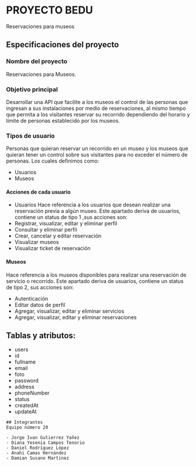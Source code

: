 # PROYECTO BEDU
Reservaciones para museos 

## Especificaciones del proyecto 
### Nombre del proyecto
Reservaciones para Museos.
### Objetivo principal
Desarrollar  una API que facilite a los museos el control de las personas que ingresan a sus instalaciones por medio de reservaciones, al mismo tiempo que permita a los visitantes reservar su recorrido dependiendo del horario y límite de personas establecido por los museos.
### Tipos de usuario
Personas que quieran reservar un recorrido en un museo y los museos que quieran tener un control sobre sus visitantes para no exceder el número de personas. Los cuales definimos como:
* Usuarios
* Museos
#### Acciones de cada usuario
* Usuarios
Hace referencia a los usuarios que desean realizar una reservación previa a algún museo. Este apartado deriva de usuarios, contiene un status de tipo 1 ,sus acciones son:
*  Registrar, visualizar, editar y eliminar perfil
*  Consultar y eliminar perfil
*  Crear, cancelar y editar reservación
*  Visualizar museos
*  Visualizar ticket de reservación
#### Museos
Hace referencia a los museos disponibles para realizar una reservación de servicio o recorrido. Este apartado deriva de usuarios, contiene un status de tipo 2, sus acciones son:
*  Autenticación
*  Editar datos de perfil
*  Agregar, visualizar, editar y eliminar servicios
*  Agregar, visualizar, editar y eliminar reservaciones


## Tablas y atributos:
* users
*  id
*  fullname
*  email
*  foto
*  password
*  address
*  phoneNumber
*  status
*  createdAt
*  updateAt


```
## Integrantes
Equipo número 20

- Jorge Ivan Gutierrez Yañez
- Diana Yesenia Campos Tenorio
- Daniel Rodríguez López
- Anahi Camas Hernández 
- Damian Susano Martinez 
